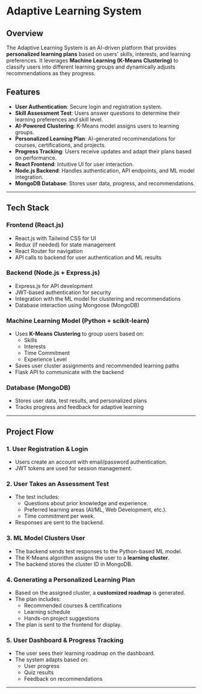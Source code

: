 # Adaptive Learning System

## Overview
The Adaptive Learning System is an AI-driven platform that provides **personalized learning plans** based on users' skills, interests, and learning preferences. It leverages **Machine Learning (K-Means Clustering)** to classify users into different learning groups and dynamically adjusts recommendations as they progress.

## Features
- **User Authentication**: Secure login and registration system.
- **Skill Assessment Test**: Users answer questions to determine their learning preferences and skill level.
- **AI-Powered Clustering**: K-Means model assigns users to learning groups.
- **Personalized Learning Plan**: AI-generated recommendations for courses, certifications, and projects.
- **Progress Tracking**: Users receive updates and adapt their plans based on performance.
- **React Frontend**: Intuitive UI for user interaction.
- **Node.js Backend**: Handles authentication, API endpoints, and ML model integration.
- **MongoDB Database**: Stores user data, progress, and recommendations.

---

## Tech Stack
### **Frontend (React.js)**
- React.js with Tailwind CSS for UI
- Redux (if needed) for state management
- React Router for navigation
- API calls to backend for user authentication and ML results

### **Backend (Node.js + Express.js)**
- Express.js for API development
- JWT-based authentication for security
- Integration with the ML model for clustering and recommendations
- Database interaction using Mongoose (MongoDB)

### **Machine Learning Model (Python + scikit-learn)**
- Uses **K-Means Clustering** to group users based on:
  - Skills
  - Interests
  - Time Commitment
  - Experience Level
- Saves user cluster assignments and recommended learning paths
- Flask API to communicate with the backend

### **Database (MongoDB)**
- Stores user data, test results, and personalized plans
- Tracks progress and feedback for adaptive learning

---

## Project Flow
### **1. User Registration & Login**
- Users create an account with email/password authentication.
- JWT tokens are used for session management.

### **2. User Takes an Assessment Test**
- The test includes:
  - Questions about prior knowledge and experience.
  - Preferred learning areas (AI/ML, Web Development, etc.).
  - Time commitment per week.
- Responses are sent to the backend.

### **3. ML Model Clusters User**
- The backend sends test responses to the Python-based ML model.
- The K-Means algorithm assigns the user to a **learning cluster**.
- The backend stores the cluster ID in MongoDB.

### **4. Generating a Personalized Learning Plan**
- Based on the assigned cluster, a **customized roadmap** is generated.
- The plan includes:
  - Recommended courses & certifications
  - Learning schedule
  - Hands-on project suggestions
- The plan is sent to the frontend for display.

### **5. User Dashboard & Progress Tracking**
- The user sees their learning roadmap on the dashboard.
- The system adapts based on:
  - User progress
  - Quiz results
  - Feedback on recommendations
---

